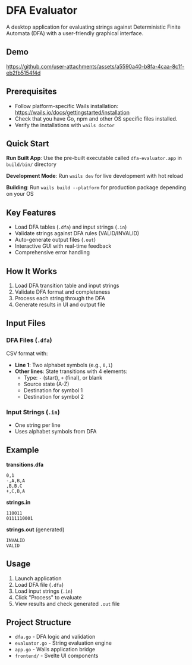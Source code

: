 # DFA Evaluator

A desktop application for evaluating strings against Deterministic Finite Automata (DFA) with a user-friendly graphical interface.
## Demo

https://github.com/user-attachments/assets/a5590a40-b8fa-4caa-8c1f-eb2fb5154f4d

## Prerequisites

- Follow platform-specific Wails installation: https://wails.io/docs/gettingstarted/installation
- Check that you have Go, npm and other OS specific files installed.
- Verify the installations with `wails doctor`

## Quick Start

**Run Built App**: Use the pre-built executable called ```dfa-evaluator.app``` in `build/bin/` directory


**Development Mode**: Run `wails dev` for live development with hot reload

**Building**: Run `wails build --platform` for production package depending on your OS

## Key Features

- Load DFA tables (`.dfa`) and input strings (`.in`)
- Validate strings against DFA rules (VALID/INVALID)
- Auto-generate output files (`.out`)
- Interactive GUI with real-time feedback
- Comprehensive error handling

## How It Works

1. Load DFA transition table and input strings
2. Validate DFA format and completeness
3. Process each string through the DFA
4. Generate results in UI and output file

## Input Files

### DFA Files (`.dfa`)
CSV format with:
- **Line 1**: Two alphabet symbols (e.g., `0,1`)
- **Other lines**: State transitions with 4 elements:
  - Type: `-` (start), `+` (final), or blank
  - Source state (A-Z)
  - Destination for symbol 1
  - Destination for symbol 2

### Input Strings (`.in`)
- One string per line
- Uses alphabet symbols from DFA

## Example

**transitions.dfa**
```
0,1
-,A,B,A
,B,B,C
+,C,B,A
```

**strings.in**
```
110011
0111110001
```

**strings.out** (generated)
```
INVALID
VALID
```

## Usage

1. Launch application
2. Load DFA file (`.dfa`)
3. Load input strings (`.in`)
4. Click "Process" to evaluate
5. View results and check generated `.out` file

## Project Structure

- `dfa.go` - DFA logic and validation
- `evaluator.go` - String evaluation engine  
- `app.go` - Wails application bridge
- `frontend/` - Svelte UI components

